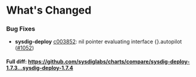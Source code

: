# What's Changed

### Bug Fixes
- **sysdig-deploy** [c003852](https://github.com/sysdiglabs/charts/commit/c003852116a4b84fc8878a2894055efaa36f8b4a): nil pointer evaluating interface {}.autopilot ([#1052](https://github.com/sysdiglabs/charts/issues/1052))

#### Full diff: https://github.com/sysdiglabs/charts/compare/sysdig-deploy-1.7.3...sysdig-deploy-1.7.4

